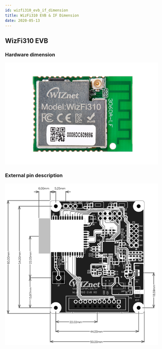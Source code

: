 ```yaml
---
id: wizfi310_evb_if_dimension
title: WizFi310 EVB & IF Dimension
date: 2020-05-13
---
```


## WizFi310 EVB

### Hardware dimension

![](/img/products/wizfi310/wizfi310evbdimension/wizfi310_module.png)

### External pin description

![WizFi310 EVB Dimension](/img/products/wizfi310/wizfi310evbdimension/wizfi310_evb_demension.png)
